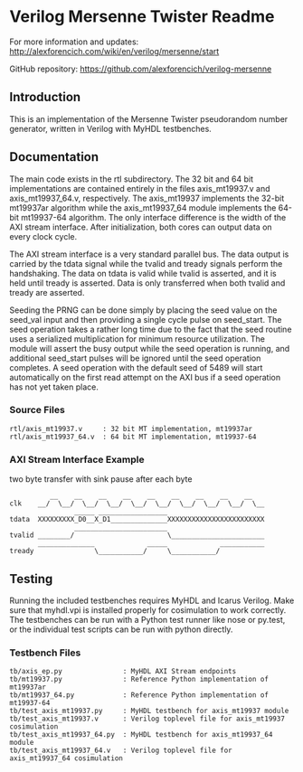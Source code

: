 # Verilog Mersenne Twister Readme

For more information and updates: http://alexforencich.com/wiki/en/verilog/mersenne/start

GitHub repository: https://github.com/alexforencich/verilog-mersenne

## Introduction

This is an implementation of the Mersenne Twister pseudorandom number
generator, written in Verilog with MyHDL testbenches.

## Documentation

The main code exists in the rtl subdirectory.  The 32 bit and 64 bit
implementations are contained entirely in the files axis_mt19937.v and
axis_mt19937_64.v, respectively.  The axis_mt19937 implements the 32-bit
mt19937ar algorithm while the axis_mt19937_64 module implements the 64-bit
mt19937-64 algorithm.  The only interface difference is the width of the AXI
stream interface.  After initialization, both cores can output data on every
clock cycle.

The AXI stream interface is a very standard parallel bus.  The data output is
carried by the tdata signal while the tvalid and tready signals perform the
handshaking.  The data on tdata is valid while tvalid is asserted, and it is
held until tready is asserted.  Data is only transferred when both tvalid and
tready are asserted.

Seeding the PRNG can be done simply by placing the seed value on the seed_val
input and then providing a single cycle pulse on seed_start.  The seed
operation takes a rather long time due to the fact that the seed routine uses
a serialized multiplication for minimum resource utilization.  The module will
assert the busy output while the seed operation is running, and additional
seed_start pulses will be ignored until the seed operation completes.  A seed
operation with the default seed of 5489 will start automatically on the first
read attempt on the AXI bus if a seed operation has not yet taken place.

### Source Files

    rtl/axis_mt19937.v     : 32 bit MT implementation, mt19937ar
    rtl/axis_mt19937_64.v  : 64 bit MT implementation, mt19937-64

### AXI Stream Interface Example

two byte transfer with sink pause after each byte

              __    __    __    __    __    __    __    __    __
    clk    __/  \__/  \__/  \__/  \__/  \__/  \__/  \__/  \__/  \__
                    _____ _________________
    tdata  XXXXXXXXX_D0__X_D1______________XXXXXXXXXXXXXXXXXXXXXXXX
                    _______________________
    tvalid ________/                       \_______________________
           ______________             _____             ___________
    tready               \___________/     \___________/


## Testing

Running the included testbenches requires MyHDL and Icarus Verilog.  Make sure
that myhdl.vpi is installed properly for cosimulation to work correctly.  The
testbenches can be run with a Python test runner like nose or py.test, or the
individual test scripts can be run with python directly.

### Testbench Files

    tb/axis_ep.py               : MyHDL AXI Stream endpoints
    tb/mt19937.py               : Reference Python implementation of mt19937ar
    tb/mt19937_64.py            : Reference Python implementation of mt19937-64
    tb/test_axis_mt19937.py     : MyHDL testbench for axis_mt19937 module
    tb/test_axis_mt19937.v      : Verilog toplevel file for axis_mt19937 cosimulation
    tb/test_axis_mt19937_64.py  : MyHDL testbench for axis_mt19937_64 module
    tb/test_axis_mt19937_64.v   : Verilog toplevel file for axis_mt19937_64 cosimulation
